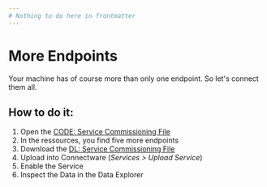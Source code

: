 ```yaml
---
# Nothing to do here in frontmatter
---
```


<!-- Hotspot-Shortcode: Bild + Unified Namespace -->
<div class="hotspot-block float-right ml-6 mb-6 w-full sm:w-1/2 lg:w-1/2"
     data-image="../images/welding.png"
     data-snippet="assets/data/snippets/welding_5_endpoints.yaml">
</div>

# More Endpoints

Your machine has of course more than only one endpoint. So let's connect them all.

## How to do it:

1. Open the [CODE: Service Commissioning File](assets/yaml/03_welding_03.cw.yaml)
2. In the ressources, you find five more endpoints
3. Download the [DL: Service Commissioning File](assets/yaml/03_welding_03.cw.yaml)
4. Upload into Connectware (*Services > Upload Service*)
5. Enable the Service
6. Inspect the Data in the Data Explorer

